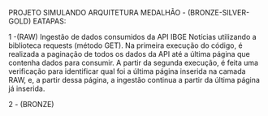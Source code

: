 PROJETO  SIMULANDO ARQUITETURA MEDALHÃO - (BRONZE-SILVER-GOLD)
EATAPAS:

  1 -(RAW) Ingestão de dados consumidos da API IBGE Notícias utilizando a biblioteca requests (método GET).
      Na primeira execução do código, é realizada a paginação de todos os dados da API até a última página que contenha dados para consumir.
      A partir da segunda execução, é feita uma verificação para identificar qual foi a última página inserida na camada RAW, e, a partir dessa página, 
      a ingestão continua a partir da última página já inserida.

   2 - (BRONZE)   
